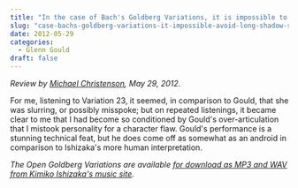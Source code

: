 ```yaml
---
title: "In the case of Bach's Goldberg Variations, it is impossible to avoid the long shadow still cast by Glenn Gould's 1955 debut recording"
slug: "case-bachs-goldberg-variations-it-impossible-avoid-long-shadow-still-cast-glenn-goulds-1955-debut"
date: 2012-05-29
categories:
  - Glenn Gould
draft: false
---
```

*Review by [Michael Christenson](https://sites.google.com/site/fr0z3nfl4m1ng0/the-open-goldberg-variations), May 29, 2012.*

For me, listening to Variation 23, it seemed, in comparison to Gould, that she was slurring, or possibly misspoke; but on repeated listenings, it became clear to me that I had become so conditioned by Gould's over-articulation that I mistook personality for a character flaw. Gould's performance is a stunning technical feat, but he does come off as somewhat as an android in comparison to Ishizaka's more human interpretation.


<em>The Open Goldberg Variations are available [for download as MP3 and WAV from Kimiko Ishizaka's music site](https://kimikoishizaka.bandcamp.com/).</em>
